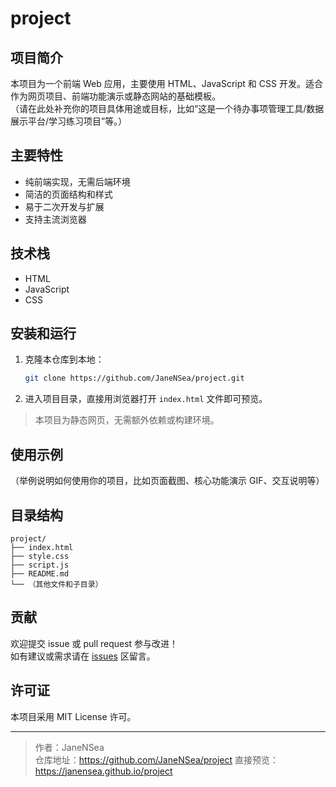 # project

## 项目简介
本项目为一个前端 Web 应用，主要使用 HTML、JavaScript 和 CSS 开发。适合作为网页项目、前端功能演示或静态网站的基础模板。  
（请在此处补充你的项目具体用途或目标，比如“这是一个待办事项管理工具/数据展示平台/学习练习项目”等。）

## 主要特性
- 纯前端实现，无需后端环境
- 简洁的页面结构和样式
- 易于二次开发与扩展
- 支持主流浏览器

## 技术栈
- HTML
- JavaScript
- CSS

## 安装和运行

1. 克隆本仓库到本地：
   ```bash
   git clone https://github.com/JaneNSea/project.git
   ```
2. 进入项目目录，直接用浏览器打开 `index.html` 文件即可预览。

> 本项目为静态网页，无需额外依赖或构建环境。

## 使用示例
（举例说明如何使用你的项目，比如页面截图、核心功能演示 GIF、交互说明等）

## 目录结构
```text
project/
├── index.html
├── style.css
├── script.js
├── README.md
└── （其他文件和子目录）
```

## 贡献
欢迎提交 issue 或 pull request 参与改进！  
如有建议或需求请在 [issues](https://github.com/JaneNSea/project/issues) 区留言。

## 许可证
本项目采用 MIT License 许可。

---

> 作者：JaneNSea  
> 仓库地址：https://github.com/JaneNSea/project
> 直接预览：https://janensea.github.io/project
